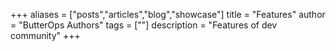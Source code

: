 +++
aliases = ["posts","articles","blog","showcase"]
title = "Features"
author = "ButterOps Authors"
tags = [""]
description = "Features of dev community"
+++